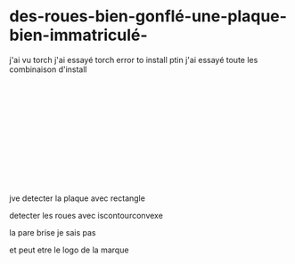 # des-roues-bien-gonflé-une-plaque-bien-immatriculé-



j'ai vu torch j'ai essayé torch error to install ptin j'ai essayé toute les combinaison d'install









<br><br><br><br><br><br><br><br><br><br><br>

jve detecter la plaque avec rectangle

detecter les roues avec iscontourconvexe

la pare brise je sais pas

et peut etre le logo de la marque
